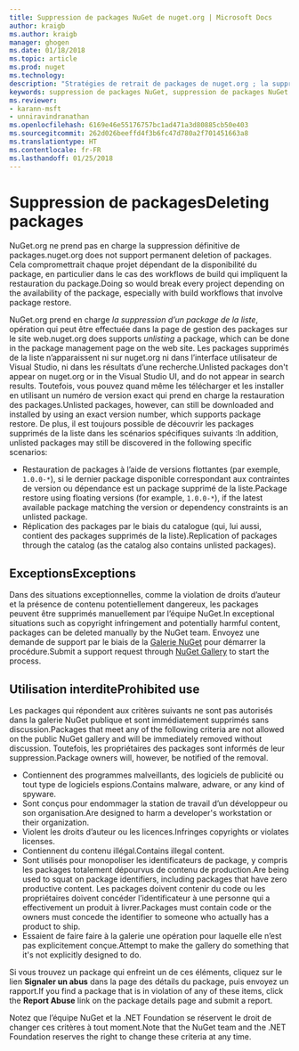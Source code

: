 ```yaml
---
title: Suppression de packages NuGet de nuget.org | Microsoft Docs
author: kraigb
ms.author: kraigb
manager: ghogen
ms.date: 01/18/2018
ms.topic: article
ms.prod: nuget
ms.technology: 
description: "Stratégies de retrait de packages de nuget.org ; la suppression définitive n’est pas prise en charge, sauf quand les packages ne respectent pas les autres stratégies."
keywords: suppression de packages NuGet, suppression de packages NuGet de la liste, utilisations interdites des packages
ms.reviewer:
- karann-msft
- unniravindranathan
ms.openlocfilehash: 6169e46e55176757bc1ad471a3d80885cb50e403
ms.sourcegitcommit: 262d026beeffd4f3b6fc47d780a2f701451663a8
ms.translationtype: HT
ms.contentlocale: fr-FR
ms.lasthandoff: 01/25/2018
---
```

# <a name="deleting-packages"></a><span data-ttu-id="5b57f-104">Suppression de packages</span><span class="sxs-lookup"><span data-stu-id="5b57f-104">Deleting packages</span></span>

<span data-ttu-id="5b57f-105">NuGet.org ne prend pas en charge la suppression définitive de packages.</span><span class="sxs-lookup"><span data-stu-id="5b57f-105">nuget.org does not support permanent deletion of packages.</span></span> <span data-ttu-id="5b57f-106">Cela compromettrait chaque projet dépendant de la disponibilité du package, en particulier dans le cas des workflows de build qui impliquent la restauration du package.</span><span class="sxs-lookup"><span data-stu-id="5b57f-106">Doing so would break every project depending on the availability of the package, especially with build workflows that involve package restore.</span></span>

<span data-ttu-id="5b57f-107">NuGet.org prend en charge *la suppression d’un package de la liste*, opération qui peut être effectuée dans la page de gestion des packages sur le site web.</span><span class="sxs-lookup"><span data-stu-id="5b57f-107">nuget.org does supports *unlisting* a package, which can be done in the package management page on the web site.</span></span> <span data-ttu-id="5b57f-108">Les packages supprimés de la liste n’apparaissent ni sur nuget.org ni dans l’interface utilisateur de Visual Studio, ni dans les résultats d’une recherche.</span><span class="sxs-lookup"><span data-stu-id="5b57f-108">Unlisted packages don't appear on nuget.org or in the Visual Studio UI, and do not appear in search results.</span></span> <span data-ttu-id="5b57f-109">Toutefois, vous pouvez quand même les télécharger et les installer en utilisant un numéro de version exact qui prend en charge la restauration des packages.</span><span class="sxs-lookup"><span data-stu-id="5b57f-109">Unlisted packages, however, can still be downloaded and installed by using an exact version number, which supports package restore.</span></span> <span data-ttu-id="5b57f-110">De plus, il est toujours possible de découvrir les packages supprimés de la liste dans les scénarios spécifiques suivants :</span><span class="sxs-lookup"><span data-stu-id="5b57f-110">In addition, unlisted packages may still be discovered in the following specific scenarios:</span></span>

- <span data-ttu-id="5b57f-111">Restauration de packages à l’aide de versions flottantes (par exemple, `1.0.0-*`), si le dernier package disponible correspondant aux contraintes de version ou dépendance est un package supprimé de la liste.</span><span class="sxs-lookup"><span data-stu-id="5b57f-111">Package restore using floating versions (for example, `1.0.0-*`), if the latest available package matching the version or dependency constraints is an unlisted package.</span></span>
- <span data-ttu-id="5b57f-112">Réplication des packages par le biais du catalogue (qui, lui aussi, contient des packages supprimés de la liste).</span><span class="sxs-lookup"><span data-stu-id="5b57f-112">Replication of packages through the catalog (as the catalog also contains unlisted packages).</span></span>

## <a name="exceptions"></a><span data-ttu-id="5b57f-113">Exceptions</span><span class="sxs-lookup"><span data-stu-id="5b57f-113">Exceptions</span></span>

<span data-ttu-id="5b57f-114">Dans des situations exceptionnelles, comme la violation de droits d’auteur et la présence de contenu potentiellement dangereux, les packages peuvent être supprimés manuellement par l’équipe NuGet.</span><span class="sxs-lookup"><span data-stu-id="5b57f-114">In exceptional situations such as copyright infringement and potentially harmful content, packages can be deleted manually by the NuGet team.</span></span> <span data-ttu-id="5b57f-115">Envoyez une demande de support par le biais de la [Galerie NuGet](http://www.nuget.org) pour démarrer la procédure.</span><span class="sxs-lookup"><span data-stu-id="5b57f-115">Submit a support request through [NuGet Gallery](http://www.nuget.org) to start the process.</span></span>

## <a name="prohibited-use"></a><span data-ttu-id="5b57f-116">Utilisation interdite</span><span class="sxs-lookup"><span data-stu-id="5b57f-116">Prohibited use</span></span>

<span data-ttu-id="5b57f-117">Les packages qui répondent aux critères suivants ne sont pas autorisés dans la galerie NuGet publique et sont immédiatement supprimés sans discussion.</span><span class="sxs-lookup"><span data-stu-id="5b57f-117">Packages that meet any of the following criteria are not allowed on the public NuGet gallery and will be immediately removed without discussion.</span></span> <span data-ttu-id="5b57f-118">Toutefois, les propriétaires des packages sont informés de leur suppression.</span><span class="sxs-lookup"><span data-stu-id="5b57f-118">Package owners will, however, be notified of the removal.</span></span>

- <span data-ttu-id="5b57f-119">Contiennent des programmes malveillants, des logiciels de publicité ou tout type de logiciels espions.</span><span class="sxs-lookup"><span data-stu-id="5b57f-119">Contains malware, adware, or any kind of spyware.</span></span>
- <span data-ttu-id="5b57f-120">Sont conçus pour endommager la station de travail d’un développeur ou son organisation.</span><span class="sxs-lookup"><span data-stu-id="5b57f-120">Are designed to harm a developer's workstation or their organization.</span></span>
- <span data-ttu-id="5b57f-121">Violent les droits d’auteur ou les licences.</span><span class="sxs-lookup"><span data-stu-id="5b57f-121">Infringes copyrights or violates licenses.</span></span>
- <span data-ttu-id="5b57f-122">Contiennent du contenu illégal.</span><span class="sxs-lookup"><span data-stu-id="5b57f-122">Contains illegal content.</span></span>
- <span data-ttu-id="5b57f-123">Sont utilisés pour monopoliser les identificateurs de package, y compris les packages totalement dépourvus de contenu de production.</span><span class="sxs-lookup"><span data-stu-id="5b57f-123">Are being used to squat on package identifiers, including packages that have zero productive content.</span></span> <span data-ttu-id="5b57f-124">Les packages doivent contenir du code ou les propriétaires doivent concéder l’identificateur à une personne qui a effectivement un produit à livrer.</span><span class="sxs-lookup"><span data-stu-id="5b57f-124">Packages must contain code or the owners must concede the identifier to someone who actually has a product to ship.</span></span>
- <span data-ttu-id="5b57f-125">Essaient de faire faire à la galerie une opération pour laquelle elle n’est pas explicitement conçue.</span><span class="sxs-lookup"><span data-stu-id="5b57f-125">Attempt to make the gallery do something that it's not explicitly designed to do.</span></span>

<span data-ttu-id="5b57f-126">Si vous trouvez un package qui enfreint un de ces éléments, cliquez sur le lien **Signaler un abus** dans la page des détails du package, puis envoyez un rapport.</span><span class="sxs-lookup"><span data-stu-id="5b57f-126">If you find a package that is in violation of any of these items, click the **Report Abuse** link on the package details page and submit a report.</span></span>

<span data-ttu-id="5b57f-127">Notez que l’équipe NuGet et la .NET Foundation se réservent le droit de changer ces critères à tout moment.</span><span class="sxs-lookup"><span data-stu-id="5b57f-127">Note that the NuGet team and the .NET Foundation reserves the right to change these criteria at any time.</span></span>
